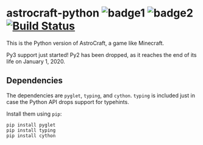 # astrocraft-python ![badge1](https://img.shields.io/badge/maintainance-little-yellow.svg) ![badge2](https://img.shields.io/badge/runnable-yes-success.svg) [![Build Status](https://travis-ci.com/r58Playz/astrocraft-python.svg?branch=master)](https://travis-ci.com/r58Playz/astrocraft-python)


This is the Python version of AstroCraft, a game like Minecraft.

Py3 support just started! Py2 has been dropped, as it reaches the end of its life on January 1, 2020.


## Dependencies

The dependencies are `pyglet`, `typing`, and `cython`. `typing` is included just in case the Python API drops support for typehints.

Install them using `pip`:
```
pip install pyglet
pip install typing
pip install cython
```
